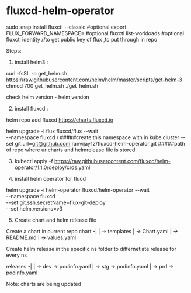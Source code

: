 # fluxcd-helm-operator
sudo snap install fluxctl --classic #optional
export FLUX_FORWARD_NAMESPACE=<flux-ns> #optional
fluxctl list-workloads #optional
fluxctl identity  //to get public key of flux ,to put through in repo

Steps:
1) install helm3 :

curl -fsSL -o get_helm.sh https://raw.githubusercontent.com/helm/helm/master/scripts/get-helm-3
chmod 700 get_helm.sh
./get_helm.sh

check helm version - helm version

2) install fluxcd :

helm repo add fluxcd https://charts.fluxcd.io

helm upgrade -i flux fluxcd/flux --wait \
--namespace fluxcd \                                                  #####create this namespace with in kube cluster
--set git.url=git@github.com:ranvijay12/fluxcd-helm-operator.git      #####path of repo where ur charts and helmrelease file is stored 

3) kubectl apply -f https://raw.githubusercontent.com/fluxcd/helm-operator/1.1.0/deploy/crds.yaml

4) install helm operator for flucd

helm upgrade -i helm-operator fluxcd/helm-operator --wait \
--namespace fluxcd \
--set git.ssh.secretName=flux-git-deploy \
--set helm.versions=v3

5) Create chart and helm release file 

Create a chart in current repo 
chart -|
       | -> templates
       | -> Chart.yaml
       | -> README.md
       | -> values.yaml
       
Create helm release in the specific ns folder to differnetiate release for every ns

releases -|
          | -> dev -> podinfo.yaml
          | -> stg -> podinfo.yaml
          | -> prd -> podinfo.yaml

Note: charts are being updated 







